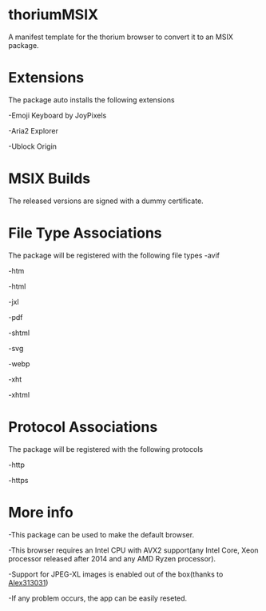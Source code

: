 # thoriumMSIX
A manifest template for the thorium browser to convert it to an MSIX package.


# Extensions
The package auto installs the following extensions

-Emoji Keyboard by JoyPixels

-Aria2 Explorer

-Ublock Origin


# MSIX Builds
The released versions are signed with a dummy certificate.


# File Type Associations
The package will be registered with the following file types
-avif

-htm

-html

-jxl

-pdf

-shtml

-svg

-webp

-xht

-xhtml


# Protocol Associations
The package will be registered with the following protocols

-http

-https


# More info
-This package can be used to make the default browser.

-This browser requires an Intel CPU with AVX2 support(any Intel Core, Xeon processor released after 2014 and any AMD Ryzen processor).

-Support for JPEG-XL images is enabled out of the box(thanks to [Alex313031](https://github.com/Alex313031))

-If any problem occurs, the app can be easily reseted.
